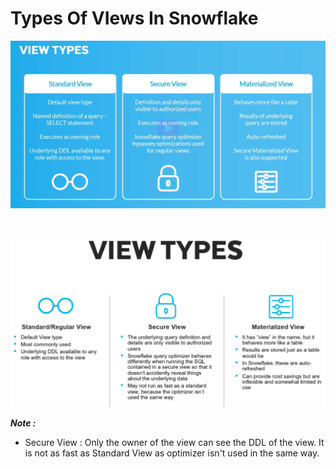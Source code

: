 # Types Of VIews In Snowflake

![view_types.png](img/view_types.png)

<br>

![img_32.png](img/img_32.png)

_**Note :**_
- Secure View : Only the owner of the view can see the DDL of the view. It is not as fast as Standard View as optimizer isn't used in the same way.